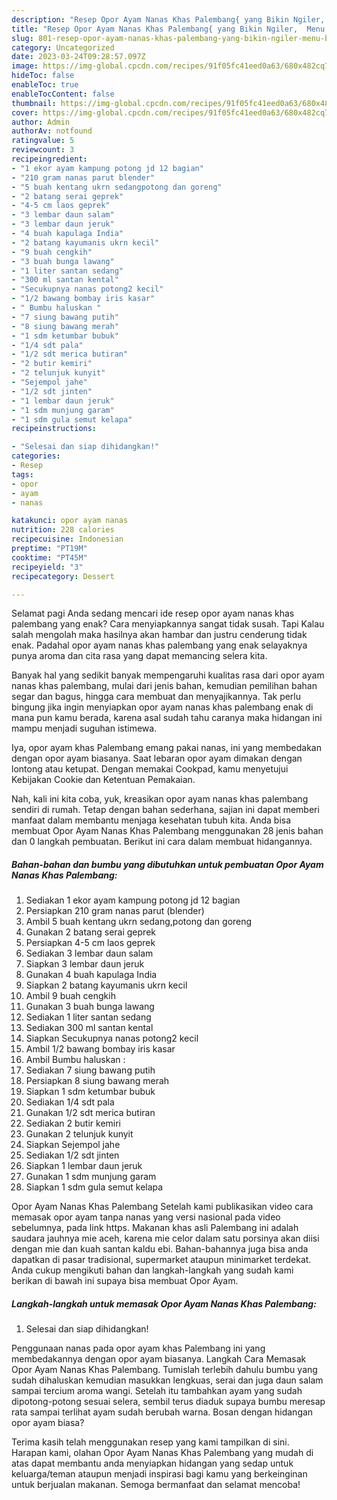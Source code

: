 ```yaml
---
description: "Resep Opor Ayam Nanas Khas Palembang{ yang Bikin Ngiler,  Menu Buat lebaran"
title: "Resep Opor Ayam Nanas Khas Palembang{ yang Bikin Ngiler,  Menu Buat lebaran"
slug: 801-resep-opor-ayam-nanas-khas-palembang-yang-bikin-ngiler-menu-buat-lebaran
category: Uncategorized
date: 2023-03-24T09:28:57.097Z
image: https://img-global.cpcdn.com/recipes/91f05fc41eed0a63/680x482cq70/opor-ayam-nanas-khas-palembang-foto-resep-utama.jpg
hideToc: false
enableToc: true
enableTocContent: false
thumbnail: https://img-global.cpcdn.com/recipes/91f05fc41eed0a63/680x482cq70/opor-ayam-nanas-khas-palembang-foto-resep-utama.jpg
cover: https://img-global.cpcdn.com/recipes/91f05fc41eed0a63/680x482cq70/opor-ayam-nanas-khas-palembang-foto-resep-utama.jpg
author: Admin
authorAv: notfound
ratingvalue: 5
reviewcount: 3
recipeingredient:
- "1 ekor ayam kampung potong jd 12 bagian"
- "210 gram nanas parut blender"
- "5 buah kentang ukrn sedangpotong dan goreng"
- "2 batang serai geprek"
- "4-5 cm laos geprek"
- "3 lembar daun salam"
- "3 lembar daun jeruk"
- "4 buah kapulaga India"
- "2 batang kayumanis ukrn kecil"
- "9 buah cengkih"
- "3 buah bunga lawang"
- "1 liter santan sedang"
- "300 ml santan kental"
- "Secukupnya nanas potong2 kecil"
- "1/2 bawang bombay iris kasar"
- " Bumbu haluskan "
- "7 siung bawang putih"
- "8 siung bawang merah"
- "1 sdm ketumbar bubuk"
- "1/4 sdt pala"
- "1/2 sdt merica butiran"
- "2 butir kemiri"
- "2 telunjuk kunyit"
- "Sejempol jahe"
- "1/2 sdt jinten"
- "1 lembar daun jeruk"
- "1 sdm munjung garam"
- "1 sdm gula semut kelapa"
recipeinstructions:

- "Selesai dan siap dihidangkan!"
categories:
- Resep
tags:
- opor
- ayam
- nanas

katakunci: opor ayam nanas 
nutrition: 228 calories
recipecuisine: Indonesian
preptime: "PT19M"
cooktime: "PT45M"
recipeyield: "3"
recipecategory: Dessert

---
```



Selamat pagi Anda sedang mencari ide resep opor ayam nanas khas palembang yang enak? Cara menyiapkannya sangat tidak susah. Tapi Kalau salah mengolah maka hasilnya akan hambar dan justru cenderung tidak enak. Padahal opor ayam nanas khas palembang yang enak selayaknya punya aroma dan cita rasa yang dapat memancing selera kita.


Banyak hal yang sedikit banyak mempengaruhi kualitas rasa dari opor ayam nanas khas palembang, mulai dari jenis bahan, kemudian pemilihan bahan segar dan bagus, hingga cara membuat dan menyajikannya. Tak perlu bingung jika ingin menyiapkan opor ayam nanas khas palembang enak di mana pun kamu berada, karena asal sudah tahu caranya maka hidangan ini mampu menjadi suguhan istimewa.

Iya, opor ayam khas Palembang emang pakai nanas, ini yang membedakan dengan opor ayam biasanya. Saat lebaran opor ayam dimakan dengan lontong atau ketupat. Dengan memakai Cookpad, kamu menyetujui Kebijakan Cookie dan Ketentuan Pemakaian.


Nah, kali ini kita coba, yuk, kreasikan opor ayam nanas khas palembang sendiri di rumah. Tetap dengan bahan sederhana, sajian ini dapat memberi manfaat dalam membantu menjaga kesehatan tubuh kita. Anda bisa membuat Opor Ayam Nanas Khas Palembang menggunakan 28 jenis bahan dan 0 langkah pembuatan. Berikut ini cara dalam membuat hidangannya.

<!--inarticleads1-->

##### Bahan-bahan dan bumbu yang dibutuhkan untuk pembuatan Opor Ayam Nanas Khas Palembang:

1. Sediakan 1 ekor ayam kampung potong jd 12 bagian
1. Persiapkan 210 gram nanas parut (blender)
1. Ambil 5 buah kentang ukrn sedang,potong dan goreng
1. Gunakan 2 batang serai geprek
1. Persiapkan 4-5 cm laos geprek
1. Sediakan 3 lembar daun salam
1. Siapkan 3 lembar daun jeruk
1. Gunakan 4 buah kapulaga India
1. Siapkan 2 batang kayumanis ukrn kecil
1. Ambil 9 buah cengkih
1. Gunakan 3 buah bunga lawang
1. Sediakan 1 liter santan sedang
1. Sediakan 300 ml santan kental
1. Siapkan Secukupnya nanas potong2 kecil
1. Ambil 1/2 bawang bombay iris kasar
1. Ambil  Bumbu haluskan :
1. Sediakan 7 siung bawang putih
1. Persiapkan 8 siung bawang merah
1. Siapkan 1 sdm ketumbar bubuk
1. Sediakan 1/4 sdt pala
1. Gunakan 1/2 sdt merica butiran
1. Sediakan 2 butir kemiri
1. Gunakan 2 telunjuk kunyit
1. Siapkan Sejempol jahe
1. Sediakan 1/2 sdt jinten
1. Siapkan 1 lembar daun jeruk
1. Gunakan 1 sdm munjung garam
1. Siapkan 1 sdm gula semut kelapa


Opor Ayam Nanas Khas Palembang Setelah kami publikasikan video cara memasak opor ayam tanpa nanas yang versi nasional pada video sebelumnya, pada link https. Makanan khas asli Palembang ini adalah saudara jauhnya mie aceh, karena mie celor dalam satu porsinya akan diisi dengan mie dan kuah santan kaldu ebi. Bahan-bahannya juga bisa anda dapatkan di pasar tradisional, supermarket ataupun minimarket terdekat. Anda cukup mengikuti bahan dan langkah-langkah yang sudah kami berikan di bawah ini supaya bisa membuat Opor Ayam. 

<!--inarticleads2-->

##### Langkah-langkah untuk memasak Opor Ayam Nanas Khas Palembang:


1. Selesai dan siap dihidangkan!

Penggunaan nanas pada opor ayam khas Palembang ini yang membedakannya dengan opor ayam biasanya. Langkah Cara Memasak Opor Ayam Nanas Khas Palembang. Tumislah terlebih dahulu bumbu yang sudah dihaluskan kemudian masukkan lengkuas, serai dan juga daun salam sampai tercium aroma wangi. Setelah itu tambahkan ayam yang sudah dipotong-potong sesuai selera, sembil terus diaduk supaya bumbu meresap rata sampai terlihat ayam sudah berubah warna. Bosan dengan hidangan opor ayam biasa? 

Terima kasih telah menggunakan resep yang kami tampilkan di sini. Harapan kami, olahan Opor Ayam Nanas Khas Palembang yang mudah di atas dapat membantu anda menyiapkan hidangan yang sedap untuk keluarga/teman ataupun menjadi inspirasi bagi kamu yang berkeinginan untuk berjualan makanan. Semoga bermanfaat dan selamat mencoba!
